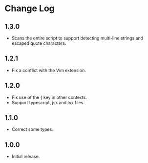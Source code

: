 # Change Log

## 1.3.0
- Scans the entire script to support detecting multi-line strings and escaped quote characters.

## 1.2.1
- Fix a conflict with the Vim extension.

## 1.2.0
- Fix use of the { key in other contexts.
- Support typescript, jsx and tsx files.

## 1.1.0
- Correct some types.

## 1.0.0
- Initial release.
